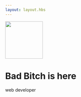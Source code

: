 ```yaml
---
layout: layout.hbs
---
```

<div class="md-col-12 mb2">
  <div class="center p2">
    <img src="/images/profile.jpg" width="120" height="120" class="mb2 circle" />
    <h1 class="h2 mt0">Bad Bitch is here</h1>
    <p class="mb0">web developer</p>
  </div>
</div>
<br/><br/><br/><br/><br/>